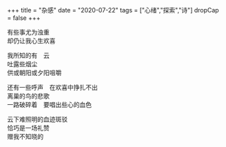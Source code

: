+++
title = "杂感"
date = "2020-07-22"
tags = ["心绪","探索","诗"]
dropCap = false
+++

有些事尤为浊重<br>
却仍让我心生欢喜<br>

我所知的有　云<br>
吐露些烟尘<br>
供或朝阳或夕阳咀嚼<br>

还有一些呼声　在欢喜中挣扎不出<br>
离巢的鸟的悲歌<br>
一路破碎着　要唱出些心的血色<br>

云下难照明的血迹斑驳<br>
恰巧是一场礼赞<br>
赠我不知晓的<br>